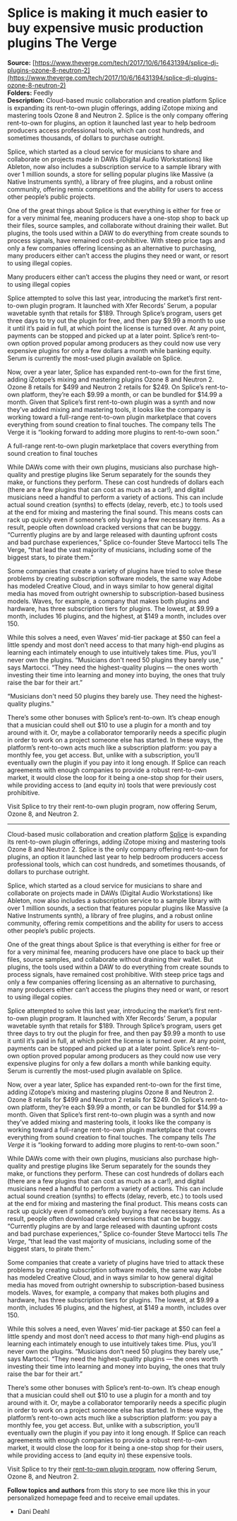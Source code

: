 # Splice is making it much easier to buy expensive music production plugins The Verge

**Source:** [https://www.theverge.com/tech/2017/10/6/16431394/splice-dj-plugins-ozone-8-neutron-2](https://www.theverge.com/tech/2017/10/6/16431394/splice-dj-plugins-ozone-8-neutron-2)  
**Folders:** Feedly  
**Description:** Cloud-based music collaboration and creation platform Splice is expanding its rent-to-own plugin offerings, adding iZotope mixing and mastering tools Ozone 8 and Neutron 2. Splice is the only company offering rent-to-own for plugins, an option it launched last year to help bedroom producers access professional tools, which can cost hundreds, and sometimes thousands, of dollars to purchase outright.

Splice, which started as a cloud service for musicians to share and collaborate on projects made in DAWs (Digital Audio Workstations) like Ableton, now also includes a subscription service to a sample library with over 1 million sounds, a store for selling popular plugins like Massive (a Native Instruments synth), a library of free plugins, and a robust online community, offering remix competitions and the ability for users to access other people’s public projects.

One of the great things about Splice is that everything is either for free or for a very minimal fee, meaning producers have a one-stop shop to back up their files, source samples, and collaborate without draining their wallet. But plugins, the tools used within a DAW to do everything from create sounds to process signals, have remained cost-prohibitive. With steep price tags and only a few companies offering licensing as an alternative to purchasing, many producers either can’t access the plugins they need or want, or resort to using illegal copies.

Many producers either can’t access the plugins they need or want, or resort to using illegal copies

Splice attempted to solve this last year, introducing the market’s first rent-to-own plugin program. It launched with Xfer Records’ Serum, a popular wavetable synth that retails for $189. Through Splice’s program, users get three days to try out the plugin for free, and then pay $9.99 a month to use it until it’s paid in full, at which point the license is turned over. At any point, payments can be stopped and picked up at a later point. Splice’s rent-to-own option proved popular among producers as they could now use very expensive plugins for only a few dollars a month while banking equity. Serum is currently the most-used plugin available on Splice.

Now, over a year later, Splice has expanded rent-to-own for the first time, adding iZotope’s mixing and mastering plugins Ozone 8 and Neutron 2. Ozone 8 retails for $499 and Neutron 2 retails for $249. On Splice’s rent-to-own platform, they’re each $9.99 a month, or can be bundled for $14.99 a month. Given that Splice’s first rent-to-own plugin was a synth and now they’ve added mixing and mastering tools, it looks like the company is working toward a full-range rent-to-own plugin marketplace that covers everything from sound creation to final touches. The company tells The Verge it is “looking forward to adding more plugins to rent-to-own soon.”

A full-range rent-to-own plugin marketplace that covers everything from sound creation to final touches

While DAWs come with their own plugins, musicians also purchase high-quality and prestige plugins like Serum separately for the sounds they make, or functions they perform. These can cost hundreds of dollars each (there are a few plugins that can cost as much as a car!), and digital musicians need a handful to perform a variety of actions. This can include actual sound creation (synths) to effects (delay, reverb, etc.) to tools used at the end for mixing and mastering the final sound. This means costs can rack up quickly even if someone’s only buying a few necessary items. As a result, people often download cracked versions that can be buggy. “Currently plugins are by and large released with daunting upfront costs and bad purchase experiences,” Splice co-founder Steve Martocci tells The Verge, “that lead the vast majority of musicians, including some of the biggest stars, to pirate them.”

Some companies that create a variety of plugins have tried to solve these problems by creating subscription software models, the same way Adobe has modeled Creative Cloud, and in ways similar to how general digital media has moved from outright ownership to subscription-based business models. Waves, for example, a company that makes both plugins and hardware, has three subscription tiers for plugins. The lowest, at $9.99 a month, includes 16 plugins, and the highest, at $149 a month, includes over 150.

While this solves a need, even Waves’ mid-tier package at $50 can feel a little spendy and most don’t need access to that many high-end plugins as learning each intimately enough to use intuitively takes time. Plus, you’ll never own the plugins. “Musicians don't need 50 plugins they barely use,” says Martocci. “They need the highest-quality plugins — the ones worth investing their time into learning and money into buying, the ones that truly raise the bar for their art.”

“Musicians don't need 50 plugins they barely use. They need the highest-quality plugins.”

There’s some other bonuses with Splice’s rent-to-own. It’s cheap enough that a musician could shell out $10 to use a plugin for a month and toy around with it. Or, maybe a collaborator temporarily needs a specific plugin in order to work on a project someone else has started. In these ways, the platform’s rent-to-own acts much like a subscription platform: you pay a monthly fee, you get access. But, unlike with a subscription, you’ll eventually own the plugin if you pay into it long enough. If Splice can reach agreements with enough companies to provide a robust rent-to-own market, it would close the loop for it being a one-stop shop for their users, while providing access to (and equity in) tools that were previously cost prohibitive.

Visit Splice to try their rent-to-own plugin program, now offering Serum, Ozone 8, and Neutron 2.


---

<div><div><p>Cloud-based music collaboration and creation platform <a href="https://go.skimresources.com/?id=1025X1701640&amp;xs=1&amp;url=http%3A%2F%2Fsplice.com">Splice</a> is expanding its rent-to-own plugin offerings, adding iZotope mixing and mastering tools Ozone 8 and Neutron 2. Splice is the only company offering rent-to-own for plugins, an option it launched last year to help bedroom producers access professional tools, which can cost hundreds, and sometimes thousands, of dollars to purchase outright.</p></div><div><p>Splice, which started as a cloud service for musicians to share and collaborate on projects made in DAWs (Digital Audio Workstations) like Ableton, now also includes a subscription service to a sample library with over 1 million sounds, a section that features popular plugins like Massive (a Native Instruments synth), a library of free plugins, and a robust online community, offering remix competitions and the ability for users to access other people’s public projects.</p></div><div><p>One of the great things about Splice is that everything is either for free or for a very minimal fee, meaning producers have one place to back up their files, source samples, and collaborate without draining their wallet. But plugins, the tools used within a DAW to do everything from create sounds to process signals, have remained cost prohibitive. With steep price tags and only a few companies offering licensing as an alternative to purchasing, many producers either can’t access the plugins they need or want, or resort to using illegal copies.</p></div><div><p>Splice attempted to solve this last year, introducing the market’s first rent-to-own plugin program. It launched with Xfer Records’ Serum, a popular wavetable synth that retails for $189. Through Splice’s program, users get three days to try out the plugin for free, and then pay $9.99 a month to use it until it’s paid in full, at which point the license is turned over. At any point, payments can be stopped and picked up at a later point. Splice’s rent-to-own option proved popular among producers as they could now use very expensive plugins for only a few dollars a month while banking equity. Serum is currently the most-used plugin available on Splice.</p></div><div><p>Now, over a year later, Splice has expanded rent-to-own for the first time, adding iZotope’s mixing and mastering plugins Ozone 8 and Neutron 2. Ozone 8 retails for $499 and Neutron 2 retails for $249. On Splice’s rent-to-own platform, they’re each $9.99 a month, or can be bundled for $14.99 a month. Given that Splice’s first rent-to-own plugin was a synth and now they’ve added mixing and mastering tools, it looks like the company is working toward a full-range rent-to-own plugin marketplace that covers everything from sound creation to final touches. The company tells <em>The Verge</em> it is “looking forward to adding more plugins to rent-to-own soon.”</p></div><div><p>While DAWs come with their own plugins, musicians also purchase high-quality and prestige plugins like Serum separately for the sounds they make, or functions they perform. These can cost hundreds of dollars each (there are a few plugins that can cost as much as a car!), and digital musicians need a handful to perform a variety of actions. This can include actual sound creation (synths) to effects (delay, reverb, etc.) to tools used at the end for mixing and mastering the final product. This means costs can rack up quickly even if someone’s only buying a few necessary items. As a result, people often download cracked versions that can be buggy. “Currently plugins are by and large released with daunting upfront costs and bad purchase experiences,” Splice co-founder Steve Martocci tells <em>The Verge</em>, “that lead the vast majority of musicians, including some of the biggest stars, to pirate them.”</p></div><div><p>Some companies that create a variety of plugins have tried to attack these problems by creating subscription software models, the same way Adobe has modeled Creative Cloud, and in ways similar to how general digital media has moved from outright ownership to subscription-based business models. Waves, for example, a company that makes both plugins and hardware, has three subscription tiers for plugins. The lowest, at $9.99 a month, includes 16 plugins, and the highest, at $149 a month, includes over 150.</p></div><div><p>While this solves a need, even Waves’ mid-tier package at $50 can feel a little spendy and most don’t need access to <em>that </em>many high-end plugins as learning each intimately enough to use intuitively takes time. Plus, you’ll never own the plugins. “Musicians don’t need 50 plugins they barely use,” says Martocci. “They need the highest-quality plugins — the ones worth investing their time into learning and money into buying, the ones that truly raise the bar for their art.”</p></div><div><p>There’s some other bonuses with Splice’s rent-to-own. It’s cheap enough that a musician could shell out $10 to use a plugin for a month and toy around with it. Or, maybe a collaborator temporarily needs a specific plugin in order to work on a project someone else has started. In these ways, the platform’s rent-to-own acts much like a subscription platform: you pay a monthly fee, you get access. But, unlike with a subscription, you’ll eventually own the plugin if you pay into it long enough. If Splice can reach agreements with enough companies to provide a robust rent-to-own market, it would close the loop for it being a one-stop shop for their users, while providing access to (and equity in) these expensive tools.</p></div><div><p>Visit Splice to try their <a href="https://go.skimresources.com/?id=1025X1701640&amp;xs=1&amp;url=https%3A%2F%2Fsplice.com%2Fplugins">rent-to-own plugin program</a>, now offering Serum, Ozone 8, and Neutron 2.</p></div><div><span><strong>Follow topics and authors</strong> from this story to see more like this in your personalized homepage feed and to receive email updates.</span><ul><li><span><span><span>Dani Deahl</span></span></span></li></ul></div></div>